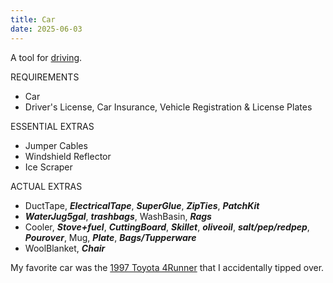 ```yaml
---
title: Car
date: 2025-06-03
---
```

A tool for [driving](/driving).

REQUIREMENTS
- Car
- Driver's License, Car Insurance, Vehicle Registration & License Plates

ESSENTIAL EXTRAS
- Jumper Cables
- Windshield Reflector
- Ice Scraper

ACTUAL EXTRAS
- DuctTape, ***ElectricalTape***, ***SuperGlue***, ***ZipTies***, ***PatchKit***
- ***WaterJug5gal***, ***trashbags***, WashBasin, ***Rags***
- Cooler, ***Stove+fuel***, ***CuttingBoard***, ***Skillet***, ***oliveoil***, ***salt/pep/redpep***, ***Pourover***, Mug, ***Plate***, ***Bags/Tupperware***
- WoolBlanket, ***Chair***

My favorite car was the [1997 Toyota 4Runner](/4runned) that I accidentally tipped over.